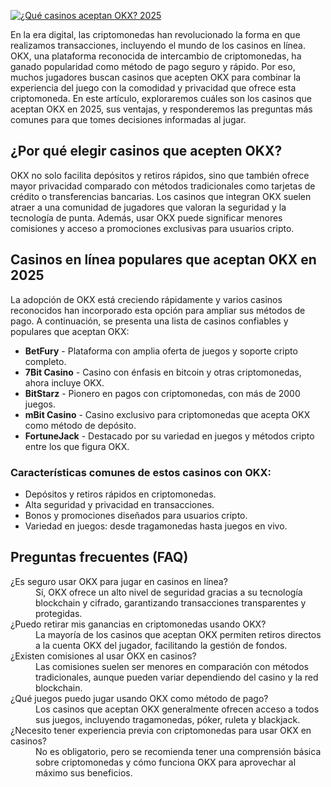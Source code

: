 [![¿Qué casinos aceptan OKX? 2025](https://123-caf.pages.dev/gitsignup.png)](https://vrmoo.ru/Bt82HjjY)

<p>En la era digital, las criptomonedas han revolucionado la forma en que realizamos transacciones, incluyendo el mundo de los casinos en línea. OKX, una plataforma reconocida de intercambio de criptomonedas, ha ganado popularidad como método de pago seguro y rápido. Por eso, muchos jugadores buscan casinos que acepten OKX para combinar la experiencia del juego con la comodidad y privacidad que ofrece esta criptomoneda. En este artículo, exploraremos cuáles son los casinos que aceptan OKX en 2025, sus ventajas, y responderemos las preguntas más comunes para que tomes decisiones informadas al jugar.</p>  <h2>¿Por qué elegir casinos que acepten OKX?</h2> <p>OKX no solo facilita depósitos y retiros rápidos, sino que también ofrece mayor privacidad comparado con métodos tradicionales como tarjetas de crédito o transferencias bancarias. Los casinos que integran OKX suelen atraer a una comunidad de jugadores que valoran la seguridad y la tecnología de punta. Además, usar OKX puede significar menores comisiones y acceso a promociones exclusivas para usuarios cripto.</p>  <h2>Casinos en línea populares que aceptan OKX en 2025</h2> <p>La adopción de OKX está creciendo rápidamente y varios casinos reconocidos han incorporado esta opción para ampliar sus métodos de pago. A continuación, se presenta una lista de casinos confiables y populares que aceptan OKX:</p>  <ul>   <li><strong>BetFury</strong> - Plataforma con amplia oferta de juegos y soporte cripto completo.</li>   <li><strong>7Bit Casino</strong> - Casino con énfasis en bitcoin y otras criptomonedas, ahora incluye OKX.</li>   <li><strong>BitStarz</strong> - Pionero en pagos con criptomonedas, con más de 2000 juegos.</li>   <li><strong>mBit Casino</strong> - Casino exclusivo para criptomonedas que acepta OKX como método de depósito.</li>   <li><strong>FortuneJack</strong> - Destacado por su variedad en juegos y métodos cripto entre los que figura OKX.</li> </ul>  <h3>Características comunes de estos casinos con OKX:</h3> <ul>   <li>Depósitos y retiros rápidos en criptomonedas.</li>   <li>Alta seguridad y privacidad en transacciones.</li>   <li>Bonos y promociones diseñados para usuarios cripto.</li>   <li>Variedad en juegos: desde tragamonedas hasta juegos en vivo.</li> </ul>  <h2>Preguntas frecuentes (FAQ)</h2>  <dl>   <dt>¿Es seguro usar OKX para jugar en casinos en línea?</dt>   <dd>Sí, OKX ofrece un alto nivel de seguridad gracias a su tecnología blockchain y cifrado, garantizando transacciones transparentes y protegidas.</dd>      <dt>¿Puedo retirar mis ganancias en criptomonedas usando OKX?</dt>   <dd>La mayoría de los casinos que aceptan OKX permiten retiros directos a la cuenta OKX del jugador, facilitando la gestión de fondos.</dd>      <dt>¿Existen comisiones al usar OKX en casinos?</dt>   <dd>Las comisiones suelen ser menores en comparación con métodos tradicionales, aunque pueden variar dependiendo del casino y la red blockchain.</dd>      <dt>¿Qué juegos puedo jugar usando OKX como método de pago?</dt>   <dd>Los casinos que aceptan OKX generalmente ofrecen acceso a todos sus juegos, incluyendo tragamonedas, póker, ruleta y blackjack.</dd>      <dt>¿Necesito tener experiencia previa con criptomonedas para usar OKX en casinos?</dt>   <dd>No es obligatorio, pero se recomienda tener una comprensión básica sobre criptomonedas y cómo funciona OKX para aprovechar al máximo sus beneficios.</dd> </dl>